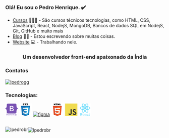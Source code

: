 ### Olá! Eu sou o Pedro Henrique. ✔️

- [Cursos](https://www.treinaweb.com.br/cursos-online?q=fagner+pinheiro) 👨🏼‍🏫 - São cursos técnicos tecnologias, como HTML, CSS, JavaScript, React, NodejS, MongoDB, Bancos de dados SQL em NodejS, Git, GitHub e muito mais
- [Blog](https://www.treinaweb.com.br/blog/author/fagner-pinheiro/) ✍🏼 - Estou escrevendo sobre muitas coisas.
- [Website](https://fagnerpsantos.dev/) 💻 - Trabalhando nele.

<h3 align="center">Um desenvolvedor front-end apaixonado da Índia</h3>

<h3 align="left">Contatos</h3>
<p align="left">
<a href="https://linkedin.com/in/lpedrogg" target="blank" ><img align="center" src="https://raw.githubusercontent.com/rahuldkjain/github-profile-readme-generator/master/src/images/icons/Social/linked-in-alt.svg" alt ="lpedrogg"height="30" width="40" /></a>
</p>
<h3 align="left">Tecnologias:</h3>
<div style="display: inline-block"/>
<a href="https://getbootstrap.com" target="_blank" rel="noreferrer"><img src="https://raw.githubusercontent.com/devicons/devicon/master/icons/bootstrap/bootstrap-plain-wordmark.svg" alt="bootstrap" width="40" height="40"/></a>
<a href="https://www.w3schools.com/css/" target="_blank" rel="noreferrer"><img src="https://raw.githubusercontent.com/devicons/devicon/master/icons/css3/css3-original-wordmark.svg" alt= "css3"  width="40" height="40"/></a>
<a href="https://www.figma.com/" target="_blank" rel="noreferrer"><img src="https://www.vectorlogo.zone/logos/figma/figma-icon.svg" alt="figma" width="40" height="40"/></a>
<a href="https://www.w3.org/html/" target="_blank" rel="noreferrer"><img src="https://raw.githubusercontent.com/devicons/devicon/master/icons/html5/html5-original-wordmark.svg" alt="html5" width="40" height="40"/></a>
<a href="https://developer.mozilla.org/en-US/docs/Web/JavaScript" target="_blank" rel="noreferrer"><img src="https://raw.githubusercontent.com/devicons/devicon/master/icons/javascript/javascript-original.svg" alt="javascript" width="40" height="40"/></a>
<a href="https://reactjs.org/" target="_blank" rel="noreferrer"><img src="https://raw.githubusercontent.com/devicons/devicon/master/icons/react/react-original-wordmark.svg" alt="react" width="40" height="40"/></a>
</div>
<br/>
<br/>
<div>
<p><img align="left"  src="https://github-readme-stats.vercel.app/api/top-langs?username=lpedrobr&show_icons=true&theme=dark&locale=en&layout=compact" alt="lpedrobr" /></p>
<p> <img align="center" src="https://github-readme-stats.vercel.app/api?username=lpedrobr&show_icons=true&theme=dark&locale=en" alt=" lpedrobr" /></p>
</div>
